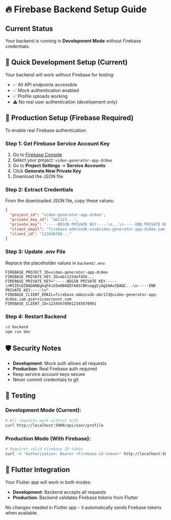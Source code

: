 # 🔥 Firebase Backend Setup Guide

## Current Status
Your backend is running in **Development Mode** without Firebase credentials.

## 🚀 Quick Development Setup (Current)

Your backend will work without Firebase for testing:
- ✅ All API endpoints accessible
- ✅ Mock authentication enabled
- ✅ Profile uploads working
- ⚠️ No real user authentication (development only)

## 🔧 Production Setup (Firebase Required)

To enable real Firebase authentication:

### Step 1: Get Firebase Service Account Key

1. Go to [Firebase Console](https://console.firebase.google.com/)
2. Select your project: `video-generator-app-dc8ee`
3. Go to **Project Settings** → **Service Accounts**
4. Click **Generate New Private Key**
5. Download the JSON file

### Step 2: Extract Credentials

From the downloaded JSON file, copy these values:

```json
{
  "project_id": "video-generator-app-dc8ee",
  "private_key_id": "abc123...",
  "private_key": "-----BEGIN PRIVATE KEY-----\n...\n-----END PRIVATE KEY-----\n",
  "client_email": "firebase-adminsdk-xxx@video-generator-app-dc8ee.iam.gserviceaccount.com",
  "client_id": "123456789..."
}
```

### Step 3: Update .env File

Replace the placeholder values in `backend/.env`:

```env
FIREBASE_PROJECT_ID=video-generator-app-dc8ee
FIREBASE_PRIVATE_KEY_ID=abc123def456...
FIREBASE_PRIVATE_KEY="-----BEGIN PRIVATE KEY-----\nMIIEvQIBADANBgkqhkiG9w0BAQEFAASCBKcwggSjAgEAAoIBAQC...\n-----END PRIVATE KEY-----\n"
FIREBASE_CLIENT_EMAIL=firebase-adminsdk-abc123@video-generator-app-dc8ee.iam.gserviceaccount.com
FIREBASE_CLIENT_ID=123456789012345678901
```

### Step 4: Restart Backend

```bash
cd backend
npm run dev
```

## 🛡️ Security Notes

- **Development**: Mock auth allows all requests
- **Production**: Real Firebase auth required
- Keep service account keys secure
- Never commit credentials to git

## 🧪 Testing

### Development Mode (Current):
```bash
# All requests work without auth
curl http://localhost:5000/api/user/profile
```

### Production Mode (With Firebase):
```bash
# Requires valid Firebase ID token
curl -H "Authorization: Bearer <firebase-id-token>" http://localhost:5000/api/user/profile
```

## 📱 Flutter Integration

Your Flutter app will work in both modes:
- **Development**: Backend accepts all requests
- **Production**: Backend validates Firebase tokens from Flutter

No changes needed in Flutter app - it automatically sends Firebase tokens when available.